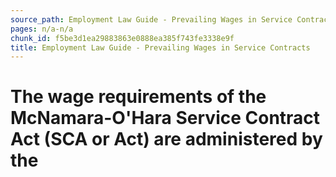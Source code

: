 ```yaml
---
source_path: Employment Law Guide - Prevailing Wages in Service Contracts.md
pages: n/a-n/a
chunk_id: f5be3d1ea29883863e0888ea385f743fe3338e9f
title: Employment Law Guide - Prevailing Wages in Service Contracts
---
```

# The wage requirements of the McNamara-O'Hara Service Contract Act (SCA or Act) are administered by the
